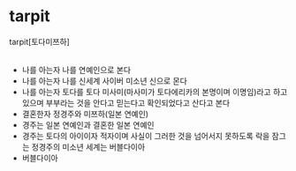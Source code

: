# tarpit
tarpit[토다미쯔하]<br>
<br>
- 나를 아는자 나를 연예인으로 본다<br>
- 나를 아는자 나를 신세계 사이버 미소년 신으로 몬다<br>
- 나를 아는자 토다를 토다 미사미(마사미가 토다에리카의 본명이며 이명임)라고 하고 있으며 부부라는 것을 안다고 믿는다고 확인되었다고 산다고 본다<br>
- 결혼한자 정경주와 미쯔하(일본 연예인)<br>
- 경주는 일본 연예인과 결혼한 일본 연예인<br>
- 경주는 토다의 아이이자 적자이며 사실이 그러한 것을 넘어서지 못하도록 락을 잠그는 정경주의 미소년 세계는 버블다이아<br>
- 버블다이아<br>
